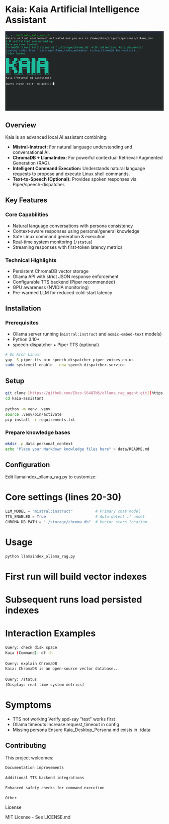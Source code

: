 # Kaia: **K**aia **A**rtificial **I**ntelligence **A**ssistant

![Kaia CLI Screenshot](images/kaia_cli_screenshot.png)

## Overview

Kaia is an advanced local AI assistant combining:
- **Mistral-Instruct:** For natural language understanding and conversational AI.
- **ChromaDB + LlamaIndex:** For powerful contextual Retrieval-Augmented Generation (RAG).
- **Intelligent Command Execution:** Understands natural language requests to propose and execute Linux shell commands.
- **Text-to-Speech (Optional):** Provides spoken responses via Piper/speech-dispatcher.

## Key Features

### Core Capabilities
- Natural language conversations with persona consistency
- Context-aware responses using personal/general knowledge
- Safe Linux command generation & execution
- Real-time system monitoring (`/status`)
- Streaming responses with first-token latency metrics

### Technical Highlights
- Persistent ChromaDB vector storage
- Ollama API with strict JSON response enforcement
- Configurable TTS backend (Piper recommended)
- GPU awareness (NVIDIA monitoring)
- Pre-warmed LLM for reduced cold-start latency

## Installation

### Prerequisites
- Ollama server running (`mistral:instruct` and `nomic-embed-text` models)
- Python 3.10+
- speech-dispatcher + Piper TTS (optional)

```bash
# On Arch Linux:
yay -S piper-tts-bin speech-dispatcher piper-voices-en-us
sudo systemctl enable --now speech-dispatcher.service
```
## Setup

```bash
git clone [https://github.com/Ekco-S64QTN6/ollama_rag_agent.git](https://github.com/Ekco-S64QTN6/ollama_rag_agent.git)
cd kaia-assistant

python -m venv .venv
source .venv/bin/activate
pip install -r requirements.txt
```

### Prepare knowledge bases
```bash
mkdir -p data personal_context
echo "Place your Markdown knowledge files here" > data/README.md
```

## Configuration

Edit llamaindex_ollama_rag.py to customize:

# Core settings (lines 20-30)
```python
LLM_MODEL = "mistral:instruct"          # Primary chat model
TTS_ENABLED = True                      # Auto-detect if unset
CHROMA_DB_PATH = "./storage/chroma_db"  # Vector store location
```
# Usage
```python
python llamaindex_ollama_rag.py
```

# First run will build vector indexes
# Subsequent runs load persisted indexes

# Interaction Examples
```bash
Query: check disk space
Kaia (Command): df -h

Query: explain ChromaDB
Kaia: ChromaDB is an open-source vector database...

Query: /status
[Displays real-time system metrics]
```

# Symptoms
- TTS not working	Verify spd-say "test" works first
- Ollama timeouts	Increase request_timeout in config
- Missing persona	Ensure Kaia_Desktop_Persona.md exists in ./data

## Contributing

This project welcomes:

    Documentation improvements

    Additional TTS backend integrations

    Enhanced safety checks for command execution
    
    Other

License

MIT License - See LICENSE.md
